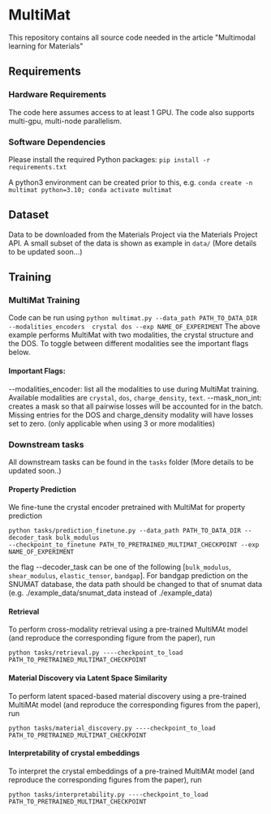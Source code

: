 # MultiMat
This repository contains all source code needed in the article "Multimodal learning for Materials"

## Requirements
### Hardware Requirements
The code here assumes access to at least 1 GPU. The code also supports multi-gpu, multi-node parallelism.

### Software Dependencies
Please install the required Python packages: `pip install -r requirements.txt`

A python3 environment can be created prior to this, e.g. `conda create -n multimat python=3.10; conda activate multimat`


## Dataset
Data to be downloaded from the Materials Project via the Materials Project API. A small subset of the data is shown as example in 
`data/` (More details to be updated soon...)

## Training
### MultiMat Training
Code can be run using ```python multimat.py --data_path PATH_TO_DATA_DIR --modalities_encoders 
crystal dos --exp NAME_OF_EXPERIMENT``` 
The above example performs MultiMat with two modalities, the crystal structure and the DOS. To toggle 
between different modalities see the important flags below.

#### Important Flags:
--modalities_encoder: list all the modalities to use during MultiMat training. Available modalities are 
`crystal`, `dos`, `charge_density`, `text`.
--mask_non_int: creates a mask so that all pairwise losses will be accounted for in the batch. 
Missing entries for the DOS and charge_density modality will have losses set to zero. (only applicable 
when using 3 or more modalities)  

### Downstream tasks
All downstream tasks can be found in the `tasks` folder (More details to be updated soon..)

#### Property Prediction
We fine-tune the crystal encoder pretrained with MultiMat for property prediction
```
python tasks/prediction_finetune.py --data_path PATH_TO_DATA_DIR --decoder_task bulk_modulus 
--checkpoint_to_finetune PATH_TO_PRETRAINED_MULTIMAT_CHECKPOINT --exp NAME_OF_EXPERIMENT
```
the flag --decoder_task can be one of the following [`bulk_modulus`, `shear_modulus`, `elastic_tensor`, 
`bandgap`]. For bandgap prediction on the SNUMAT database, the data path should be changed to that of 
snumat data (e.g. ./example_data/snumat_data instead of ./example_data)

 #### Retrieval

To perform cross-modality retrieval using a pre-trained MultiMAt model (and reproduce the corresponding figure from the paper), run 
```
python tasks/retrieval.py ----checkpoint_to_load PATH_TO_PRETRAINED_MULTIMAT_CHECKPOINT
```

#### Material Discovery via Latent Space Similarity

To perform latent spaced-based material discovery using a pre-trained MultiMAt model (and reproduce the corresponding figures from the paper), run 
```
python tasks/material_discovery.py ----checkpoint_to_load PATH_TO_PRETRAINED_MULTIMAT_CHECKPOINT
```

#### Interpretability of crystal embeddings

To interpret the crystal embeddings of a pre-trained MultiMAt model (and reproduce the corresponding figures from the paper), run 
```
python tasks/interpretability.py ----checkpoint_to_load PATH_TO_PRETRAINED_MULTIMAT_CHECKPOINT
```
